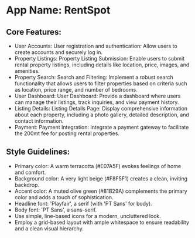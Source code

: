 # **App Name**: RentSpot

## Core Features:

- User Accounts: User registration and authentication: Allow users to create accounts and securely log in.
- Property Listings: Property Listing Submission: Enable users to submit rental property listings, including details like location, price, images, and amenities.
- Property Search: Search and Filtering: Implement a robust search functionality that allows users to filter properties based on criteria such as location, price range, and number of bedrooms.
- User Dashboard: User Dashboard: Provide a dashboard where users can manage their listings, track inquiries, and view payment history.
- Listing Details: Listing Details Page: Display comprehensive information about each property, including a photo gallery, detailed description, and contact information.
- Payment: Payment Integration: Integrate a payment gateway to facilitate the 200mt fee for posting rental properties.

## Style Guidelines:

- Primary color: A warm terracotta (#E07A5F) evokes feelings of home and comfort.
- Background color: A very light beige (#F8F5F1) creates a clean, inviting backdrop.
- Accent color: A muted olive green (#81B29A) complements the primary color and adds a touch of sophistication.
- Headline font: 'Playfair', a serif (with 'PT Sans' for body).
- Body font: 'PT Sans', a sans-serif.
- Use simple, line-based icons for a modern, uncluttered look.
- Employ a grid-based layout with ample whitespace to ensure readability and a clean visual hierarchy.